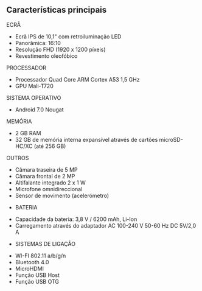 ## Características principais

ECRÃ
- Ecrã IPS de 10,1" com retroiluminação LED 
- Panorâmica: 16:10
- Resolução FHD (1920 x 1200 píxeis)
- Revestimento oleofóbico

PROCESSADOR
- Processador Quad Core ARM Cortex A53 1,5 GHz 
- GPU Mali-T720

SISTEMA OPERATIVO
- Android 7.0 Nougat

MEMÓRIA 
- 2 GB RAM
- 32 GB de memória interna expansível através de cartões microSD-HC/XC (até 256 GB)

OUTROS
- Câmara traseira de 5 MP
- Câmara frontal de 2 MP
- Altifalante integrado 2 x 1 W
- Microfone omnidireccional
- Sensor de movimento (acelerómetro)

+ BATERIA
- Capacidade da bateria: 3,8 V / 6200 mAh, Li-Ion
- Carregamento através do adaptador AC 100-240 V 50-60 Hz DC 5V/2,0 A

+ SISTEMAS DE LIGAÇÃO
- WI-FI 802.11 a/b/g/n
- Bluetooth 4.0
- MicroHDMI
- Função USB Host
- Função USB OTG

